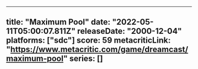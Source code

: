 
---
title: "Maximum Pool"
date: "2022-05-11T05:00:07.811Z"
releaseDate: "2000-12-04"
platforms: ["sdc"]
score: 59
metacriticLink: "https://www.metacritic.com/game/dreamcast/maximum-pool"
series: []
---
